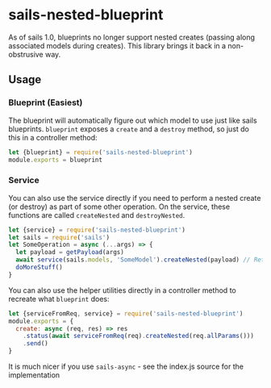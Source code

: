 ﻿# sails-nested-blueprint
As of sails 1.0, blueprints no longer support nested creates (passing along associated models during creates).
This library brings it back in a non-obstrusive way.

## Usage

### Blueprint (Easiest)
The blueprint will automatically figure out which model to use just like sails blueprints.
`blueprint` exposes a `create` and a `destroy` method, so just do this in a controller method:

```js
let {blueprint} = require('sails-nested-blueprint')
module.exports = blueprint

```

### Service
You can also use the service directly if you need to perform a nested
create (or destroy) as part of some other operation.
On the service, these functions are called `createNested` and `destroyNested`.

```js
let {service} = require('sails-nested-blueprint')
let sails = require('sails')
let SomeOperation = async (...args) => {
  let payload = getPayload(args)
  await service(sails.models, 'SomeModel').createNested(payload) // Returns 201 if successful
  doMoreStuff()
}
```

You can also use the helper utilities directly in a controller method to recreate what `blueprint` does:

```js
let {serviceFromReq, service} = require('sails-nested-blueprint')
module.exports = {
  create: async (req, res) => res
    .status(await serviceFromReq(req).createNested(req.allParams()))
    .send()
}
```

It is much nicer if you use `sails-async` - see the index.js source for the implementation
